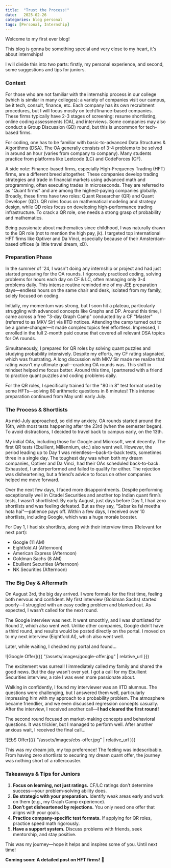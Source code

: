 ```yaml
---
title:  "Trust the Process!"
date:   2025-02-26
categories: blog personal
tags: [Personal, Internship]
---
```


Welcome to my first ever blog!

This blog is gonna be something special and very close to my heart, it's about internships!

I will divide this into two parts: firstly, my personal experience, and second, some suggestions and tips for juniors.

### Context 

For those who are not familiar with the internship process in our college (which is similar in many colleges): a variety of companies visit our campus, be it tech, consult, finance, etc. Each company has its own recruitment procedures, but I will focus mostly on tech/finance-based companies. These firms typically have 2-3 stages of screening: resume shortlisting, online coding assessments (OA), and interviews. Some companies may also conduct a Group Discussion (GD) round, but this is uncommon for tech-based firms. 

For coding, one has to be familiar with basic-to-advanced Data Structures & Algorithms (DSA). The OA generally consists of 3-4 problems to be solved in around an hour (varies from company to company). Many students practice from platforms like Leetcode (LC) and CodeForces (CF).

A side note: Finance-based firms, especially High-Frequency Trading (HFT) firms, are a different breed altogether. These companies develop trading strategies and trade in financial markets using advanced math and programming, often executing trades in microseconds. They are referred to as "Quant firms" and are among the highest-paying companies globally. Broadly, these firms have two roles: Quant Researcher (QR) and Quant Developer (QD). QR roles focus on mathematical modeling and strategy design, while QD roles focus on developing high-performance trading infrastructure. To crack a QR role, one needs a strong grasp of probability and mathematics.

Being passionate about mathematics since childhood, I was naturally drawn to the QR role (not to mention the high pay, jk). I targeted top international HFT firms like Optiver and Da Vinci, especially because of their Amsterdam-based offices (a little travel dream, xD).

### Preparation Phase

In the summer of '24, I wasn't doing any internship or project and had just started preparing for the OA rounds. I rigorously practiced coding, solving problems for hours each day on CF & LC, often managing only 3-4 problems daily. This intense routine reminded me of my JEE preparation days—endless hours on the same chair and desk, isolated from my family, solely focused on coding.

Initially, my momentum was strong, but I soon hit a plateau, particularly struggling with advanced concepts like Graphs and DP. Around this time, I came across a free "3-day Graph Camp" conducted by a CF "Master" (referred to as MKV Sir) via IITD notices. Attending the camp turned out to be a game-changer—it made complex topics feel effortless. Impressed, I enrolled in the full 2-month paid course that covered all relevant DSA topics for OA rounds.

Simultaneously, I prepared for QR roles by solving quant puzzles and studying probability intensively. Despite my efforts, my CF rating stagnated, which was frustrating. A long discussion with MKV Sir made me realize that rating wasn’t my ultimate goal—cracking OA rounds was. This shift in mindset helped me focus better. Around this time, I partnered with a friend to practice quant puzzles and coding problems daily.

For the QR roles, I specifically trained for the "80 in 8" test format used by some HFTs—solving 80 arithmetic questions in 8 minutes! This intense preparation continued from May until early July.

### The Process & Shortlists

As mid-July approached, so did my anxiety. OA rounds started around the 16th, with most tests happening after the 23rd (when the semester began). To avoid distractions, I decided to travel back to campus early, on the 13th.

My initial OAs, including those for Google and Microsoft, went decently. The first QR tests (Ebullient, Millennium, etc.) also went well. However, the period leading up to Day 1 was relentless—back-to-back tests, sometimes three in a single day. The toughest day was when both my dream companies, Optiver and Da Vinci, had their OAs scheduled back-to-back. Exhausted, I underperformed and failed to qualify for either. The rejection was disheartening, but a friend’s advice to focus on other companies helped me move forward.

Over the next few days, I faced more disappointments. Despite performing exceptionally well in Citadel Securities and another top Indian quant firm’s tests, I wasn’t shortlisted. By early August, just days before Day 1, I had zero shortlists and was feeling defeated. But as they say, "Sabar ka fal meetha hota hai"—patience pays off. Within a few days, I received over 10 shortlists, including Google, which was a huge morale booster.

For Day 1, I had six shortlists, along with their interview times (Relevant for next part):
- Google (11 AM)
- Eightfold.AI (Afternoon)
- American Express (Afternoon)
- Goldman Sachs (8 AM)
- Ebullient Securities (Afternoon)
- NK Securities (Afternoon)

### The Big Day & Aftermath

On August 3rd, the big day arrived. I wore formals for the first time, feeling both nervous and confident. My first interview (Goldman Sachs) started poorly—I struggled with an easy coding problem and blanked out. As expected, I wasn’t called for the next round.

The Google interview was next. It went smoothly, and I was shortlisted for Round 2, which also went well. Unlike other companies, Google didn’t have a third round, and results would be posted directly on the portal. I moved on to my next interview (Eightfold.AI), which also went well.

Later, while waiting, I checked my portal and found...

![Google Offer]({{ "/assets/images/google-offer.jpg" | relative_url }})


The excitement was surreal! I immediately called my family and shared the good news. But the day wasn’t over yet. I got a call for my Ebullient Securities interview, a role I was even more passionate about.

Walking in confidently, I found my interviewer was an IITD alumnus. The questions were challenging, but I answered them well, particularly impressing him with my approach to a probability problem. The atmosphere became friendlier, and we even discussed regression concepts casually. After the interview, I received another call—**I had cleared the first round!**

The second round focused on market-making concepts and behavioral questions. It was trickier, but I managed to perform well. After another anxious wait, I received the final call...

![EbS Offer]({{ "/assets/images/ebs-offer.jpg" | relative_url }})


This was my dream job, my top preference! The feeling was indescribable. From having zero shortlists to securing my dream quant offer, the journey was nothing short of a rollercoaster.

### Takeaways & Tips for Juniors

1. **Focus on learning, not just ratings.** CF/LC ratings don’t determine success—your problem-solving ability does.
2. **Be strategic with your preparation.** Identify weak areas early and work on them (e.g., my Graph Camp experience).
3. **Don’t get disheartened by rejections.** You only need one offer that aligns with your goals.
4. **Practice company-specific test formats.** If applying for QR roles, practice speed math rigorously.
5. **Have a support system.** Discuss problems with friends, seek mentorship, and stay positive.

This was my journey—hope it helps and inspires some of you. Until next time!

**Coming soon: A detailed post on HFT firms!** 🚀

